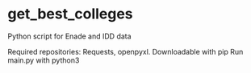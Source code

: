# get_best_colleges
Python script for Enade and IDD data

Required repositories: Requests, openpyxl. Downloadable with pip
Run main.py with python3
